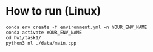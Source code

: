 # How to run (Linux)
```
conda env create -f environment.yml -n YOUR_ENV_NAME
conda activate YOUR_ENV_NAME
cd hw1/task1/
python3 nl ./data/main.cpp
```
